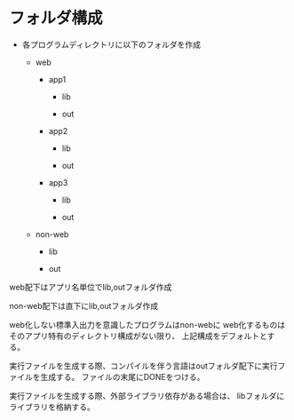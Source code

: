 # フォルダ構成

- 各プログラムディレクトリに以下のフォルダを作成

  - web

    - app1

      - lib

      - out

    - app2

      - lib

      - out

    - app3

      - lib

      - out

  - non-web

    - lib

    - out

web配下はアプリ名単位でlib,outフォルダ作成

non-web配下は直下にlib,outフォルダ作成

web化しない標準入出力を意識したプログラムはnon-webに
web化するものはそのアプリ特有のディレクトリ構成がない限り、
上記構成をデフォルトとする。

実行ファイルを生成する際、コンパイルを伴う言語はoutフォルダ配下に実行ファイルを生成する。
ファイルの末尾にDONEをつける。

実行ファイルを生成する際、外部ライブラリ依存がある場合は、
libフォルダにライブラリを格納する。
